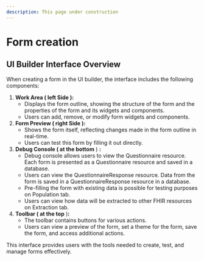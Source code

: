 ```yaml
---
description: This page under construction
---
```


# Form creation

## UI Builder Interface Overview

When creating a form in the UI builder, the interface includes the following components:

1. &#x20;**Work Area ( left Side ):**
   * Displays the form outline, showing the structure of the form and the properties of the form and its widgets and components.
   * Users can add, remove, or modify form widgets and components.
2. **Form Preview ( right Side ):**
   * Shows the form itself, reflecting changes made in the form outline in real-time.
   * Users can test this form by filling it out directly.
3. **Debug Console ( at the bottom** ) **:**
   * Debug console allows users to view the Questionnaire resource. Each form is presented as a Questionnaire resource and saved in a database.
   * Users can view the QuestionnaireResponse resource. Data from the form is saved in a QuestionnaireResponse resource in a database.
   * Pre-filling the form with existing data is possible for testing purposes on Population tab.
   * Users can view how data will be extracted to other FHIR resources on Extraction tab.
4. **Toolbar ( at the top** )**:**
   * The toolbar contains buttons for various actions.
   * Users can view a preview of the form, set a theme for the form, save the form, and access additional actions.

This interface provides users with the tools needed to create, test, and manage forms effectively.
